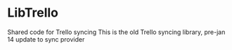 LibTrello
=========

Shared code for Trello syncing
This is the old Trello syncing library, pre-jan 14 update to sync provider
